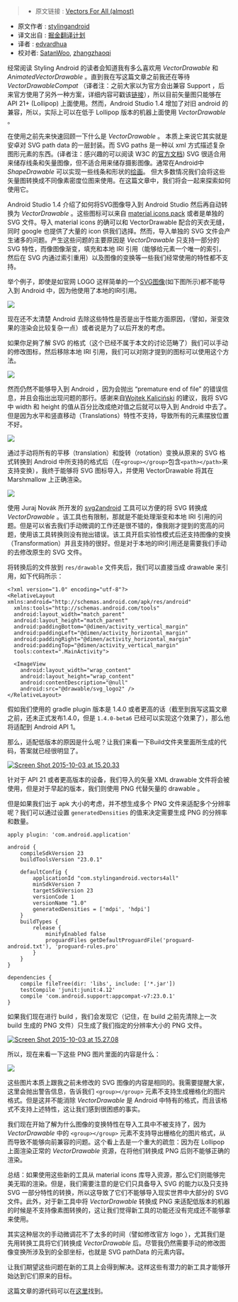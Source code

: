 >* 原文链接 : [Vectors For All (almost)](https://blog.stylingandroid.com/vectors-for-all-almost/)
* 原文作者 : [stylingandroid](https://blog.stylingandroid.com)
* 译文出自 : [掘金翻译计划](https://github.com/xitu/gold-miner)
* 译者 : [edvardhua](https://github.com/edvardHua)
* 校对者: [SatanWoo](https://github.com/SatanWoo), [zhangzhaoqi](https://github.com/joddiy)

经常阅读 Styling Android 的读者会知道我有多么喜欢用 _VectorDrawable_ 和 _AnimatedVectorDrawable_ 。直到我在写这篇文章之前我还在等待 _VectorDrawableCompat_ （译者注：之前大家以为官方会出兼容 Support ，后来官方使用了另外一种方案，详细内容可戳该[链接](http://blog.chengyunfeng.com/?p=836&utm_source=tuicool&utm_medium=referral)），所以目前矢量图只能够在 API 21+ (Lollipop) 上面使用。然而，Android Studio 1.4 增加了对旧 android 的兼容，所以，实际上可以在低于 Lollipop 版本的机器上面使用 _VectorDrawable_ 。

在使用之前先来快速回顾一下什么是 _VectorDrawable_ 。 本质上来说它其实就是安卓对 SVG path data 的一层封装。而 SVG paths 是一种以 xml 方式描述复杂图形元素的东西。(译者注：感兴趣的可以阅读 W3C 的[官方文档](http://www.w3school.com.cn/svg/svg_reference.asp)) SVG 很适合用来储存线条和矢量图像，但不适合用来储存摄影图像。通常在Android中 _ShapeDrawable_ 可以实现一些线条和形状的[绘画](https://blog.stylingandroid.com/more-vector-drawables-part-2/)。 但大多数情况我们会将这些矢量图转换成不同像素密度位图来使用。在这篇文章中，我们将会一起来探索如何使用它。

Android Studio 1.4 介绍了如何将SVG图像导入到 Android Studio 然后再自动转换为 _VectorDrawable_ 。这些图标可以来自 [material icons pack](https://www.google.com/design/icons/) 或者是单独的 SVG 文件。导入 material icons 的确可以和 VectorDrawable 配合的天衣无缝，同时 google 也提供了大量的 icon 供我们选择。然而，导入单独的 SVG 文件会产生诸多的问题。产生这些问题的主要原因是 _VectorDrawable_ 只支持一部分的 SVG 特性，而像图像渐变，填充和本地 IRI 引用（能够给元素一个唯一的索引，然后在 SVG 内通过索引重用）以及图像的变换等一些我们经常使用的特性都不支持。

举个例子，即使是如官网 LOGO 这样简单的一个[SVG图像](http://www.w3.org/2009/08/svg-logos.html)(如下图所示)都不能导入到 Android 中，因为他使用了本地的IRI引用。

[![](http://ww2.sinaimg.cn/large/a490147fjw1f3qekctzbxj208c08cgm3.jpg)](https://blog.stylingandroid.com/wp-content/uploads/2015/10/svg_logo.svg)

现在还不太清楚 Android 去除这些特性是否是出于性能方面原因，（譬如，渐变效果的渲染会比较复杂一点）或者说是为了以后开发的考虑。

如果你足夠了解 SVG 的格式（这个已经不属于本文的讨论范畴了）我们可以手动的修改图标，然后移除本地 IRI 引用，我们可以对刚才提到的图标可以使用这个方法。

[![](http://ww3.sinaimg.cn/large/a490147fgw1f3qem0ozz1j208c08cgm3.jpg)](https://blog.stylingandroid.com/wp-content/uploads/2015/10/svg_logo2.svg)

然而仍然不能够导入到 Android ，因为会抛出 “premature end of file” 的错误信息，并且会指出出现问题的那行。感谢来自[Wojtek Kaliciński](https://plus.google.com/+WojtekKalicinski) 的建议，我将 SVG 中 width 和 height 的值从百分比改成绝对值之后就可以导入到 Android 中去了。但是因为水平和竖直移动（Translations）特性不支持，导致所有的元素摆放位置不好。

[![](http://ww2.sinaimg.cn/large/a490147fgw1f3qemjbtmwj208c08c3yh.jpg)](https://i1.wp.com/blog.stylingandroid.com/wp-content/uploads/2015/10/svg_logo2.png?ssl=1)

通过手动将所有的平移（translation）和旋转（rotation）变换从原来的 SVG 格式转换到 Android 中所支持的格式后（在`<group></group>`包含`<path></path>`来支持变换），我终于能够将 SVG 图标导入，并使用 VectorDrawable 将其在 Marshmallow 上正确渲染。

[![](http://ww3.sinaimg.cn/large/a490147fjw1f3qenekno5j208c069aa3.jpg)](https://i0.wp.com/blog.stylingandroid.com/wp-content/uploads/2015/10/SVGLogo.png?ssl=1)

使用 Juraj Novák 所开发的 [svg2android](http://inloop.github.io/svg2android/) 工具可以方便的将 SVG 转换成 _VectorDrawable_ 。该工具也有限制，那就是不能处理渐变和本地 IRI 引用的问题。但是可以省去我们手动微调的工作还是很不错的，像我刚才提到的宽高的问题，使用该工具转换则没有抛出错误。该工具开启实验性模式后还支持图像的变换（Transformation）并且支持的很好。但是对于本地的IRI引用还是需要我们手动的去修改原生的 SVG 文件。

将转换后的文件放到 `res/drawable` 文件夹后，我们可以直接当成 drawable 来引用，如下代码所示：


    <?xml version="1.0" encoding="utf-8"?>
    <RelativeLayout xmlns:android="http://schemas.android.com/apk/res/android"
      xmlns:tools="http://schemas.android.com/tools"
      android:layout_width="match_parent"
      android:layout_height="match_parent"
      android:paddingBottom="@dimen/activity_vertical_margin"
      android:paddingLeft="@dimen/activity_horizontal_margin"
      android:paddingRight="@dimen/activity_horizontal_margin"
      android:paddingTop="@dimen/activity_vertical_margin"
      tools:context=".MainActivity">

      <ImageView
        android:layout_width="wrap_content"
        android:layout_height="wrap_content"
        android:contentDescription="@null"
        android:src="@drawable/svg_logo2" />
    </RelativeLayout>

假如我们使用的 gradle plugin 版本是 1.4.0 或者更高的话（截至到我写这篇文章之前，还未正式发布1.4.0，但是 `1.4.0-beta6` 已经可以实现这个效果了），那么他将适配到 Android API 1。

那么，适配低版本的原因是什么呢？让我们来看一下Build文件夹里面所生成的代码，答案就已经很明显了。

[![Screen Shot 2015-10-03 at 15.20.33](https://i0.wp.com/blog.stylingandroid.com/wp-content/uploads/2015/10/Screen-Shot-2015-10-03-at-15.20.33.png?resize=386%2C509&ssl=1)](https://i0.wp.com/blog.stylingandroid.com/wp-content/uploads/2015/10/Screen-Shot-2015-10-03-at-15.20.33.png?ssl=1)

针对于 API 21 或者更高版本的设备，我们导入的矢量 XML drawable 文件将会被使用，但是对于早起的版本，我们则使用 PNG 代替矢量的 drawable 。

但是如果我们出于 apk 大小的考虑，并不想生成多个 PNG 文件来适配多个分辨率呢？我们可以通过设置 `generatedDensities` 的值来决定需要生成 PNG 的分辨率和数量。


    apply plugin: 'com.android.application'

    android {
        compileSdkVersion 23
        buildToolsVersion "23.0.1"

        defaultConfig {
            applicationId "com.stylingandroid.vectors4all"
            minSdkVersion 7
            targetSdkVersion 23
            versionCode 1
            versionName "1.0"
            generatedDensities = ['mdpi', 'hdpi']
        }
        buildTypes {
            release {
                minifyEnabled false
                proguardFiles getDefaultProguardFile('proguard-android.txt'), 'proguard-rules.pro'
            }
        }
    }

    dependencies {
        compile fileTree(dir: 'libs', include: ['*.jar'])
        testCompile 'junit:junit:4.12'
        compile 'com.android.support:appcompat-v7:23.0.1'
    }


如果我们现在进行 build ，我们会发现它（记住，在 build 之前先清除上一次 build 生成的 PNG 文件）只生成了我们指定的分辨率大小的 PNG 文件。

[![Screen Shot 2015-10-03 at 15.27.08](https://i0.wp.com/blog.stylingandroid.com/wp-content/uploads/2015/10/Screen-Shot-2015-10-03-at-15.27.08.png?resize=384%2C509&ssl=1)](https://i0.wp.com/blog.stylingandroid.com/wp-content/uploads/2015/10/Screen-Shot-2015-10-03-at-15.27.08.png?ssl=1)

所以，现在来看一下这些 PNG 图片里面的内容是什么：

[![](http://ww2.sinaimg.cn/large/a490147fgw1f3qeortzuwj208c08c3yh.jpg)](https://i1.wp.com/blog.stylingandroid.com/wp-content/uploads/2015/10/svg_logo2.png?ssl=1)

这些图片本质上跟我之前未修改的 SVG 图像的内容是相同的。我需要提醒大家，这里会抛出警告信息，告诉我们 `<group></group>`  元素不支持生成栅格化的图片格式。但是这并不能消除 _VectorDrawable_ 是 Android 中特有的格式，而且该格式不支持上述特性，这让我们感到很困惑的事实。

我们现在开始了解为什么图像的变换特性在导入工具中不被支持了，因为 _VectorDrawable_ 中的 `<group></group>` 元素不支持导出栅格化的图片格式，从而导致不能够向前兼容的问题。这个看上去是一个重大的疏忽：因为在 Lollipop 上面渲染正常的 _VectorDrawable_ 资源，在将他们转换成 PNG 后则不能够正确的渲染。

总结：如果使用这些新的工具从 material icons 库导入资源，那么它们则能够完美无瑕的渲染。但是，我们需要注意的是它们只具备导入 SVG 的能力以及只支持 SVG 一部分特性的转换，所以这导致了它们不能够导入现实世界中大部分的 SVG 文件。此外，对于新工具中将 _VectorDrawable_ 转换成 PNG 来适配低版本的机器的时候是不支持像素图转换的，这让我们觉得新工具的功能还没有完成还不能够拿来使用。

其实这种层次的手动微调花不了太多的时间（譬如修改官方 logo ），尤其我们是先用转换工具将它们转换成 _VectorDrawable_ 后。尽管我仍然需要手动的修改图像变换所涉及到的全部坐标，也就是 SVG pathData 的元素内容。

让我们期望这些问题在新的工具上会得到解决。这样这些有潜力的新工具才能够开始达到它们原来的目标。

这篇文章的源代码可以在[这里](https://github.com/StylingAndroid/Vectors4All/tree/master)找到。
